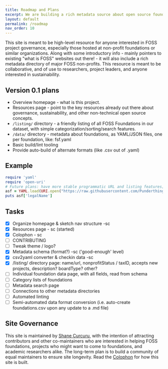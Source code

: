 ```yaml
---
title: Roadmap and Plans
excerpt: We are building a rich metadata source about open source foundations for use by researchers.
layout: default
permalink: /roadmap
nav_order: 10
---
```


This site is meant to be high-level resource for anyone interested in FOSS project governance, especially those hosted at non-profit foundations or similar organizations.  Along with some introductory info - mainly pointers to existing "what is FOSS" websites out there! - it will also include a rich metadata directory of major FOSS non-profits.  This resource is meant to be collaborative, and of use to researchers, project leaders, and anyone interested in sustainability.

## Version 0.1 plans

- Overview homepage - what is this project.
- Resources page - point to the key resources already out there about governance, sustainability, and other non-technical open source concepts.
- `/listing/` directory - a friendly listing of all FOSS Foundations in our dataset, with simple categorization/sorting/search features.
- `/data/` directory - metadata about foundations, as YAML/JSON files, one per foundation, like: fsf.yaml
- Basic build/lint tooling
- Provide auto-build of alternate formats (like .csv out of .yaml)

## Example

```ruby
require 'yaml'
require 'open-uri'
# Future plans: have more stable programmatic URL and listing features; offer CSV and other formats
asf = YAML.load(URI.open("https://raw.githubusercontent.com/Punderthings/fossfoundation/main/_foundations/asf.md"))
puts asf['legalName']
```

## Tasks

- [x] Organize homepage & sketch nav structure -sc
- [x] Resources page - sc (started)
- [x] Colophon - sc
- [ ] CONTRIBUTING
- [ ] Tweak theme / logo?
- [x] Metadata schema (format?) -sc ('good-enough' level)
- [x] csv2yaml converter & checkin data -sc
- [x] /listing/ directory page: name/url, nonprofitStatus / taxID, accepts new projects, description? boardType? other?
- [ ] Individual foundation data page, with all fields, read from schema
- [ ] Category lists of foundations
- [ ] Metadata search page
- [ ] Connections to other metadata directories
- [ ] Automated linting
- [ ] Semi-automated data format conversion (i.e. auto-create foundations.csv upon any update to a .md file)

## Site Governance

This site is maintained by [Shane Curcuru](https://shanecurcuru.org), with the intention of attracting contributors and other co-maintainers who are interested in helping FOSS foundations, projects who might want to come to foundations, and academic researchers alike.  The long-term plan is to build a community of equal maintainers to ensure site longevity.  Read the [Colophon](colophon) for how this site is built.
